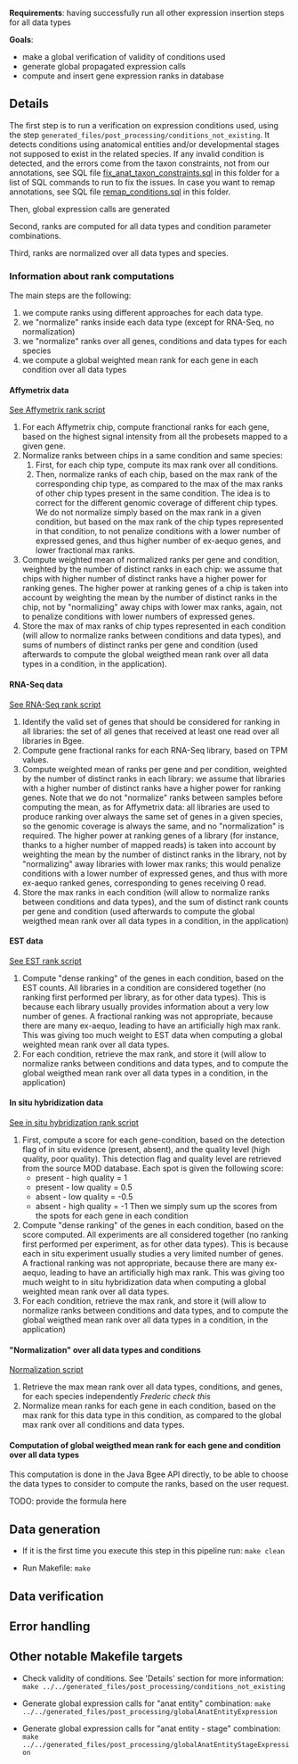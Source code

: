 **Requirements**: having successfully run all other expression insertion steps for all data types

**Goals**:
* make a global verification of validity of conditions used
* generate global propagated expression calls
* compute and insert gene expression ranks in database

## Details

The first step is to run a verification on expression conditions used, using the step `generated_files/post_processing/conditions_not_existing`. It detects conditions using anatomical entities and/or developmental stages not supposed to exist in the related species. If any invalid condition is detected, and the errors come from the taxon constraints, not from our annotations, see SQL file [fix_anat_taxon_constraints.sql](fix_anat_taxon_constraints.sql) in this folder for a list of SQL commands to run to fix the issues. In case you want to remap annotations, see SQL file [remap_conditions.sql](remap_conditions.sql) in this folder.

Then, global expression calls are generated

Second, ranks are computed for all data types and condition parameter combinations.

Third, ranks are normalized over all data types and species.

### Information about rank computations

The main steps are the following:

1. we compute ranks using different approaches for each data type.
2. we "normalize" ranks inside each data type (except for RNA-Seq, no normalization)
3. we "normalize" ranks over all genes, conditions and data types for each species
4. we compute a global weighted mean rank for each gene in each condition over all data types

#### Affymetrix data

[See Affymetrix rank script](ranks_affymetrix.pl)

1. For each Affymetrix chip, compute franctional ranks for each gene, based on the highest signal intensity
from all the probesets mapped to a given gene.
2. Normalize ranks between chips in a same condition and same species:
    1. First, for each chip type, compute its max rank over all conditions.
    2. Then, normalize ranks of each chip, based on the max rank of the corresponding chip type,
    as compared to the max of the max ranks of other chip types present in the same condition.
    The idea is to correct for the different genomic coverage of different chip types.
    We do not normalize simply based on the max rank in a given condition, but based on the max rank of the chip types
    represented in that condition, to not penalize conditions with a lower number of expressed genes,
    and thus higher number of ex-aequo genes, and lower fractional max ranks.
3. Compute weighted mean of normalized ranks per gene and condition, weighted by the number of distinct ranks
in each chip: we assume that chips with higher number of distinct ranks have a higher power for ranking genes.
The higher power at ranking genes of a chip is taken into account by weighting the mean
by the number of distinct ranks in the chip, not by "normalizing" away chips with lower max ranks,
again, not to penalize conditions with lower numbers of expressed genes.
4. Store the max of max ranks of chip types represented in each condition
(will allow to normalize ranks between conditions and data types), and sums of numbers of distinct ranks
per gene and condition (used afterwards to compute the global weigthed mean rank over all data types in a condition,
in the application).

#### RNA-Seq data

[See RNA-Seq rank script](ranks_rnaseq.pl)

1. Identify the valid set of genes that should be considered for ranking in all libraries:
the set of all genes that received at least one read over all libraries in Bgee.
2. Compute gene fractional ranks for each RNA-Seq library, based on TPM values.
3. Compute weighted mean of ranks per gene and per condition, weighted by the number of distinct ranks
in each library: we assume that libraries with a higher number of distinct ranks have a higher power for ranking genes.
Note that we do not "normalize" ranks between samples before computing the mean, as for Affymetrix data:
all libraries are used to produce ranking over always the same set of genes in a given species,
so the genomic coverage is always the same, and no "normalization" is required. The higher power
at ranking genes of a library (for instance, thanks to a higher number of mapped reads)
is taken into account by weighting the mean by the number of distinct ranks in the library,
not by "normalizing" away libraries with lower max ranks; this would penalize conditions
with a lower number of expressed genes, and thus with more ex-aequo ranked genes, corresponding
to genes receiving 0 read.
4. Store the max ranks in each condition (will allow to normalize ranks between conditions and data types),
and the sum of distinct rank counts per gene and condition (used afterwards to compute the global weigthed mean rank
over all data types in a condition, in the application)

#### EST data

[See EST rank script](ranks_est.pl)

1. Compute "dense ranking" of the genes in each condition, based on the EST counts.
All libraries in a condition are considered together (no ranking first performed per library,
as for other data types). This is because each library usually provides information about a very low number of genes.
A fractional ranking was not appropriate, because there are many ex-aequo, leading to have an artificially
high max rank. This was giving too much weight to EST data when computing a global weighted mean rank
over all data types.
2. For each condition, retrieve the max rank, and store it (will allow to normalize ranks between conditions and data types,
and to compute the global weigthed mean rank over all data types in a condition, in the application)

#### In situ hybridization data

[See in situ hybridization rank script](ranks_in_situ.pl)

1. First, compute a score for each gene-condition, based on the detection flag
of in situ evidence (present, absent), and the quality level (high quality, poor quality).
This detection flag and quality level are retrieved from the source MOD database.
Each spot is given the following score:
    * present - high quality = 1
    * present - low quality = 0.5
    * absent - low quality = -0.5
    * absent - high quality = -1
Then we simply sum up the scores from the spots for each gene in each condition
2. Compute "dense ranking" of the genes in each condition, based on the score computed.
All experiments are all considered together (no ranking first performed per experiment,
as for other data types). This is because each in situ experiment usually studies
a very limited number of genes. A fractional ranking was not appropriate, because there are many ex-aequo,
leading to have an artificially high max rank. This was giving too much weight to in situ hybridization data
when computing a global weighted mean rank over all data types.
3. For each condition, retrieve the max rank, and store it (will allow to normalize ranks between conditions and data types,
and to compute the global weigthed mean rank over all data types in a condition, in the application)

#### "Normalization" over all data types and conditions

[Normalization script](normalize_ranks.pl)

1. Retrieve the max mean rank over all data types, conditions, and genes, for each species independently *Frederic check this*
2. Normalize mean ranks for each gene in each condition, based on the max rank for this data type in this condition,
as compared to the global max rank over all conditions and data types.

#### Computation of global weigthed mean rank for each gene and condition over all data types

This computation is done in the Java Bgee API directly, to be able to choose the data types to consider
to compute the ranks, based on the user request.

TODO: provide the formula here


## Data generation

* If it is the first time you execute this step in this pipeline run:
  `make clean`

* Run Makefile:
  `make`

## Data verification

## Error handling

## Other notable Makefile targets

* Check validity of conditions. See 'Details' section for more information:
    `make ../../generated_files/post_processing/conditions_not_existing`

* Generate global expression calls for "anat entity" combination:
    `make ../../generated_files/post_processing/globalAnatEntityExpression`

* Generate global expression calls for "anat entity - stage" combination:
    `make ../../generated_files/post_processing/globalAnatEntityStageExpression`
